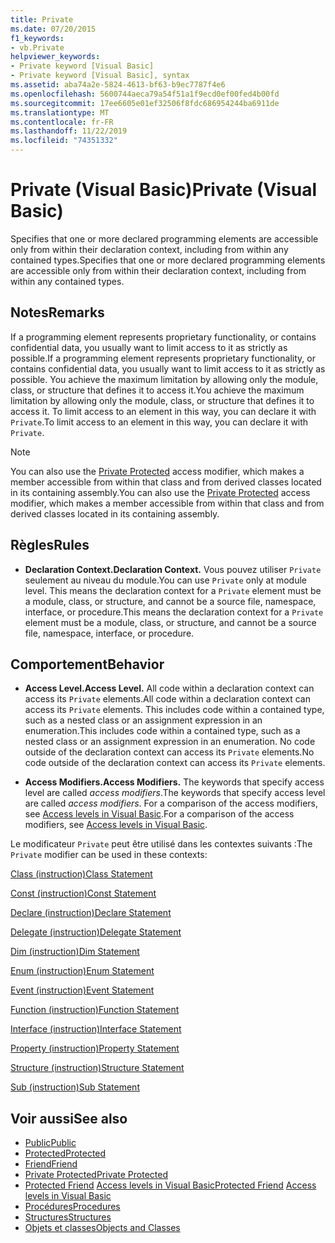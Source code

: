 ```yaml
---
title: Private
ms.date: 07/20/2015
f1_keywords:
- vb.Private
helpviewer_keywords:
- Private keyword [Visual Basic]
- Private keyword [Visual Basic], syntax
ms.assetid: aba74a2e-5824-4613-bf63-b9ec7787f4e6
ms.openlocfilehash: 5600744aeca79a54f51a1f9ecd0ef00fed4b00fd
ms.sourcegitcommit: 17ee6605e01ef32506f8fdc686954244ba6911de
ms.translationtype: MT
ms.contentlocale: fr-FR
ms.lasthandoff: 11/22/2019
ms.locfileid: "74351332"
---
```

# <a name="private-visual-basic"></a><span data-ttu-id="c6485-102">Private (Visual Basic)</span><span class="sxs-lookup"><span data-stu-id="c6485-102">Private (Visual Basic)</span></span>
<span data-ttu-id="c6485-103">Specifies that one or more declared programming elements are accessible only from within their declaration context, including from within any contained types.</span><span class="sxs-lookup"><span data-stu-id="c6485-103">Specifies that one or more declared programming elements are accessible only from within their declaration context, including from within any contained types.</span></span>  
  
## <a name="remarks"></a><span data-ttu-id="c6485-104">Notes</span><span class="sxs-lookup"><span data-stu-id="c6485-104">Remarks</span></span>  
 <span data-ttu-id="c6485-105">If a programming element represents proprietary functionality, or contains confidential data, you usually want to limit access to it as strictly as possible.</span><span class="sxs-lookup"><span data-stu-id="c6485-105">If a programming element represents proprietary functionality, or contains confidential data, you usually want to limit access to it as strictly as possible.</span></span> <span data-ttu-id="c6485-106">You achieve the maximum limitation by allowing only the module, class, or structure that defines it to access it.</span><span class="sxs-lookup"><span data-stu-id="c6485-106">You achieve the maximum limitation by allowing only the module, class, or structure that defines it to access it.</span></span> <span data-ttu-id="c6485-107">To limit access to an element in this way, you can declare it with `Private`.</span><span class="sxs-lookup"><span data-stu-id="c6485-107">To limit access to an element in this way, you can declare it with `Private`.</span></span>  

> [!NOTE]
> <span data-ttu-id="c6485-108">You can also use the [Private Protected](private-protected.md) access modifier, which makes a member accessible from within that class and from derived classes located in its containing assembly.</span><span class="sxs-lookup"><span data-stu-id="c6485-108">You can also use the [Private Protected](private-protected.md) access modifier, which makes a member accessible from within that class and from derived classes located in its containing assembly.</span></span>

## <a name="rules"></a><span data-ttu-id="c6485-109">Règles</span><span class="sxs-lookup"><span data-stu-id="c6485-109">Rules</span></span>  

- <span data-ttu-id="c6485-110">**Declaration Context.**</span><span class="sxs-lookup"><span data-stu-id="c6485-110">**Declaration Context.**</span></span> <span data-ttu-id="c6485-111">Vous pouvez utiliser `Private` seulement au niveau du module.</span><span class="sxs-lookup"><span data-stu-id="c6485-111">You can use `Private` only at module level.</span></span> <span data-ttu-id="c6485-112">This means the declaration context for a `Private` element must be a module, class, or structure, and cannot be a source file, namespace, interface, or procedure.</span><span class="sxs-lookup"><span data-stu-id="c6485-112">This means the declaration context for a `Private` element must be a module, class, or structure, and cannot be a source file, namespace, interface, or procedure.</span></span>  
  
## <a name="behavior"></a><span data-ttu-id="c6485-113">Comportement</span><span class="sxs-lookup"><span data-stu-id="c6485-113">Behavior</span></span>  
  
- <span data-ttu-id="c6485-114">**Access Level.**</span><span class="sxs-lookup"><span data-stu-id="c6485-114">**Access Level.**</span></span> <span data-ttu-id="c6485-115">All code within a declaration context can access its `Private` elements.</span><span class="sxs-lookup"><span data-stu-id="c6485-115">All code within a declaration context can access its `Private` elements.</span></span> <span data-ttu-id="c6485-116">This includes code within a contained type, such as a nested class or an assignment expression in an enumeration.</span><span class="sxs-lookup"><span data-stu-id="c6485-116">This includes code within a contained type, such as a nested class or an assignment expression in an enumeration.</span></span> <span data-ttu-id="c6485-117">No code outside of the declaration context can access its `Private` elements.</span><span class="sxs-lookup"><span data-stu-id="c6485-117">No code outside of the declaration context can access its `Private` elements.</span></span>  
  
- <span data-ttu-id="c6485-118">**Access Modifiers.**</span><span class="sxs-lookup"><span data-stu-id="c6485-118">**Access Modifiers.**</span></span> <span data-ttu-id="c6485-119">The keywords that specify access level are called *access modifiers*.</span><span class="sxs-lookup"><span data-stu-id="c6485-119">The keywords that specify access level are called *access modifiers*.</span></span> <span data-ttu-id="c6485-120">For a comparison of the access modifiers, see [Access levels in Visual Basic](../../../visual-basic/programming-guide/language-features/declared-elements/access-levels.md).</span><span class="sxs-lookup"><span data-stu-id="c6485-120">For a comparison of the access modifiers, see [Access levels in Visual Basic](../../../visual-basic/programming-guide/language-features/declared-elements/access-levels.md).</span></span>  
  
 <span data-ttu-id="c6485-121">Le modificateur `Private` peut être utilisé dans les contextes suivants :</span><span class="sxs-lookup"><span data-stu-id="c6485-121">The `Private` modifier can be used in these contexts:</span></span>  
  
 [<span data-ttu-id="c6485-122">Class (instruction)</span><span class="sxs-lookup"><span data-stu-id="c6485-122">Class Statement</span></span>](../../../visual-basic/language-reference/statements/class-statement.md)  
  
 [<span data-ttu-id="c6485-123">Const (instruction)</span><span class="sxs-lookup"><span data-stu-id="c6485-123">Const Statement</span></span>](../../../visual-basic/language-reference/statements/const-statement.md)  
  
 [<span data-ttu-id="c6485-124">Declare (instruction)</span><span class="sxs-lookup"><span data-stu-id="c6485-124">Declare Statement</span></span>](../../../visual-basic/language-reference/statements/declare-statement.md)  
  
 [<span data-ttu-id="c6485-125">Delegate (instruction)</span><span class="sxs-lookup"><span data-stu-id="c6485-125">Delegate Statement</span></span>](../../../visual-basic/language-reference/statements/delegate-statement.md)  
  
 [<span data-ttu-id="c6485-126">Dim (instruction)</span><span class="sxs-lookup"><span data-stu-id="c6485-126">Dim Statement</span></span>](../../../visual-basic/language-reference/statements/dim-statement.md)  
  
 [<span data-ttu-id="c6485-127">Enum (instruction)</span><span class="sxs-lookup"><span data-stu-id="c6485-127">Enum Statement</span></span>](../../../visual-basic/language-reference/statements/enum-statement.md)  
  
 [<span data-ttu-id="c6485-128">Event (instruction)</span><span class="sxs-lookup"><span data-stu-id="c6485-128">Event Statement</span></span>](../../../visual-basic/language-reference/statements/event-statement.md)  
  
 [<span data-ttu-id="c6485-129">Function (instruction)</span><span class="sxs-lookup"><span data-stu-id="c6485-129">Function Statement</span></span>](../../../visual-basic/language-reference/statements/function-statement.md)  
  
 [<span data-ttu-id="c6485-130">Interface (instruction)</span><span class="sxs-lookup"><span data-stu-id="c6485-130">Interface Statement</span></span>](../../../visual-basic/language-reference/statements/interface-statement.md)  
  
 [<span data-ttu-id="c6485-131">Property (instruction)</span><span class="sxs-lookup"><span data-stu-id="c6485-131">Property Statement</span></span>](../../../visual-basic/language-reference/statements/property-statement.md)  
  
 [<span data-ttu-id="c6485-132">Structure (instruction)</span><span class="sxs-lookup"><span data-stu-id="c6485-132">Structure Statement</span></span>](../../../visual-basic/language-reference/statements/structure-statement.md)  
  
 [<span data-ttu-id="c6485-133">Sub (instruction)</span><span class="sxs-lookup"><span data-stu-id="c6485-133">Sub Statement</span></span>](../../../visual-basic/language-reference/statements/sub-statement.md)  
  
## <a name="see-also"></a><span data-ttu-id="c6485-134">Voir aussi</span><span class="sxs-lookup"><span data-stu-id="c6485-134">See also</span></span>

- [<span data-ttu-id="c6485-135">Public</span><span class="sxs-lookup"><span data-stu-id="c6485-135">Public</span></span>](../../../visual-basic/language-reference/modifiers/public.md)
- [<span data-ttu-id="c6485-136">Protected</span><span class="sxs-lookup"><span data-stu-id="c6485-136">Protected</span></span>](../../../visual-basic/language-reference/modifiers/protected.md)
- [<span data-ttu-id="c6485-137">Friend</span><span class="sxs-lookup"><span data-stu-id="c6485-137">Friend</span></span>](../../../visual-basic/language-reference/modifiers/friend.md)
- [<span data-ttu-id="c6485-138">Private Protected</span><span class="sxs-lookup"><span data-stu-id="c6485-138">Private Protected</span></span>](./private-protected.md)
- <span data-ttu-id="c6485-139">[Protected Friend](./protected-friend.md)    [Access levels in Visual Basic](../../../visual-basic/programming-guide/language-features/declared-elements/access-levels.md)</span><span class="sxs-lookup"><span data-stu-id="c6485-139">[Protected Friend](./protected-friend.md)    [Access levels in Visual Basic](../../../visual-basic/programming-guide/language-features/declared-elements/access-levels.md)</span></span>
- [<span data-ttu-id="c6485-140">Procédures</span><span class="sxs-lookup"><span data-stu-id="c6485-140">Procedures</span></span>](../../../visual-basic/programming-guide/language-features/procedures/index.md)
- [<span data-ttu-id="c6485-141">Structures</span><span class="sxs-lookup"><span data-stu-id="c6485-141">Structures</span></span>](../../../visual-basic/programming-guide/language-features/data-types/structures.md)
- [<span data-ttu-id="c6485-142">Objets et classes</span><span class="sxs-lookup"><span data-stu-id="c6485-142">Objects and Classes</span></span>](../../../visual-basic/programming-guide/language-features/objects-and-classes/index.md)
